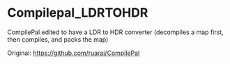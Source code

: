 # Compilepal_LDRTOHDR
CompilePal edited to have a LDR to HDR converter (decompiles a map first, then compiles, and packs the map)

Original: https://github.com/ruarai/CompilePal
